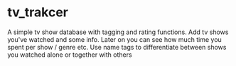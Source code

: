tv_trakcer
===================

A simple tv show database with tagging and rating functions.
Add tv shows you've watched and some info.
Later on you can see how much time you spent per show / genre etc.
Use name tags to differentiate between shows you watched alone or together with others
